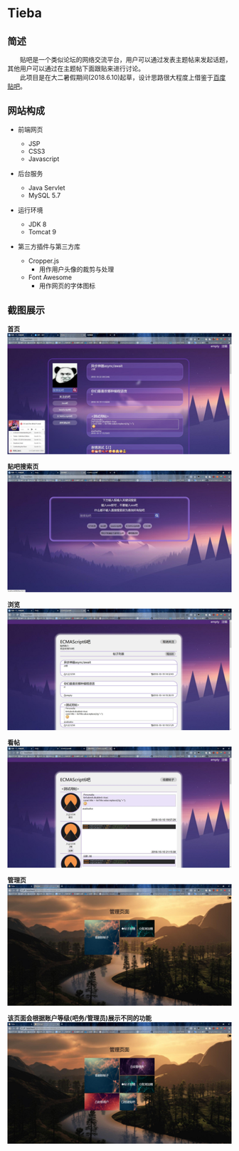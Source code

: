# Tieba
## 简述
　　贴吧是一个类似论坛的网络交流平台，用户可以通过发表主题帖来发起话题，其他用户可以通过在主题帖下面跟贴来进行讨论。  
　　此项目是在大二暑假期间(2018.6.10)起草，设计思路很大程度上借鉴于[百度贴吧](https://tieba.baidu.com/)。

## 网站构成
- 前端网页
  - JSP
  - CSS3
  - Javascript

- 后台服务
  - Java Servlet
  - MySQL 5.7

- 运行环境
  - JDK 8
  - Tomcat 9

- 第三方插件与第三方库
  - Cropper.js
    - 用作用户头像的裁剪与处理
  - Font Awesome
    - 用作网页的字体图标

## 截图展示
**首页**
![首页](screenshot/01.jpg)

**贴吧搜索页**
![贴吧搜索页](screenshot/02.jpg)

**浏览**
![浏览](screenshot/03.jpg)

**看帖**
![看帖](screenshot/04.jpg)

**管理页**
![管理页](screenshot/05.jpg)

**该页面会根据账户等级(吧务/管理员)展示不同的功能**
![管理页](screenshot/06.jpg)